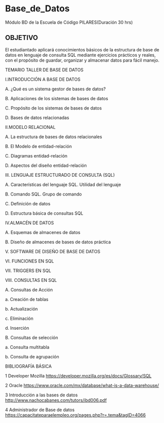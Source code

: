 # Base_de_Datos
Módulo BD  de la Escuela de Código PILARES(Duración 30 hrs)

## OBJETIVO
El estudiantado aplicará conocimientos básicos de la estructura de base de datos
en lenguaje de consulta SQL mediante ejercicios prácticos y reales, con el propósito de guardar,
organizar y almacenar datos para fácil manejo.

TEMARIO TALLER DE BASE DE DATOS

I.INTRODUCCIÓN A BASE DE DATOS

  A. ¿Qué es un sistema gestor de bases de datos?       
  
  B. Aplicaciones de los sistemas de bases de datos
  
  C. Propósito de los sistemas de bases de datos
  
  D. Bases de datos relacionadas
  
II.MODELO RELACIONAL

  A. La estructura de bases de datos relacionales
  
  B. El Modelo de entidad-relación
  
  C. Diagramas entidad-relación
  
  D. Aspectos del diseño entidad-relación
  
III. LENGUAJE ESTRUCTURADO DE CONSULTA (SQL)

  A. Características del lenguaje SQL. Utilidad del lenguaje
  
  B. Comando SQL. Grupo de comando
  
  C. Definición de datos
  
  D. Estructura básica de consultas SQL
  
IV.ALMACÉN DE DATOS

  A. Esquemas de almacenes de datos
  
  B. Diseño de almacenes de bases de datos práctica
  
  V. SOFTWARE DE DISEÑO DE BASE DE DATOS
  
VI. FUNCIONES EN SQL

VII. TRIGGERS EN SQL

VIII. CONSULTAS EN SQL

  A. Consultas de Acción
  
   a. Creación de tablas
    
   b. Actualización
    
   c. Eliminación
    
   d. Inserción
    
  B. Consultas de selección
      
   a. Consulta multitabla
    
   b. Consulta de agrupación
   
   
   BIBLIOGRAFÍA BÁSICA

1 Developer Mozilla https://developer.mozilla.org/es/docs/Glossary/SQL

2 Oracle https://www.oracle.com/mx/database/what-is-a-data-warehouse/

3 Introducción a las bases de datos http://www.nachocabanes.com/tutors/ibd006.pdf

4 Administrador de Base de datos https://capacitateparaelempleo.org/pages.php?r=.tema&tagID=4066
